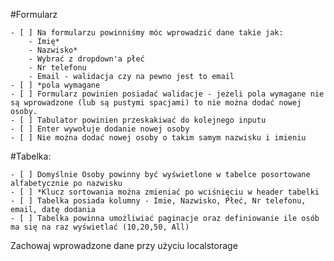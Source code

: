 #Formularz

	- [ ] Na formularzu powinniśmy móc wprowadzić dane takie jak:
		- Imię*
		- Nazwisko*
		- Wybrać z dropdown'a płeć
		- Nr telefonu
		- Email - walidacja czy na pewno jest to email
	- [ ] *pola wymagane
	- [ ] Formularz powinien posiadać walidacje - jeżeli pola wymagane nie są wprowadzone (lub są pustymi spacjami) to nie można dodać nowej osoby.
	- [ ] Tabulator powinien przeskakiwać do kolejnego inputu
	- [ ] Enter wywołuje dodanie nowej osoby
	- [ ] Nie można dodać nowej osoby o takim samym nazwisku i imieniu
	
#Tabelka:

	- [ ] Domyślnie Osoby powinny być wyświetlone w tabelce posortowane alfabetycznie po nazwisku
	- [ ] *Klucz sortowania można zmieniać po wciśnięciu w header tabelki
	- [ ] Tabelka posiada kolumny - Imie, Nazwisko, Płeć, Nr telefonu, email, datę dodania
	- [ ] Tabelka powinna umożliwiać paginacje oraz definiowanie ile osób ma się na raz wyświetlać (10,20,50, All)
	
	
Zachowaj wprowadzone dane przy użyciu localstorage
